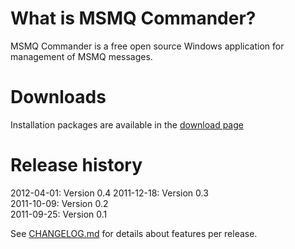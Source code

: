 What is MSMQ Commander?
=======================
MSMQ Commander is a free open source Windows application for management of MSMQ messages.

Downloads
=========
Installation packages are available in the [download page](https://github.com/sverrehundeide/MSMQCommander/archives/master)

Release history
===============
2012-04-01: Version 0.4
2011-12-18: Version 0.3  
2011-10-09: Version 0.2  
2011-09-25: Version 0.1

See [CHANGELOG.md](https://github.com/sverrehundeide/MSMQCommander/blob/master/CHANGELOG.md) for details about features per release.


